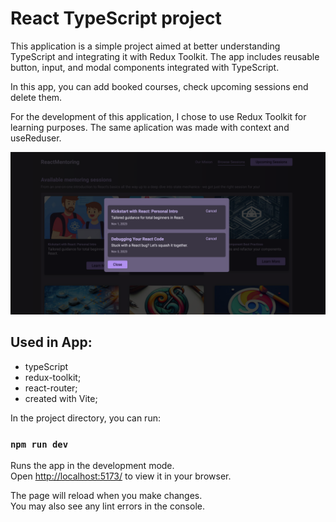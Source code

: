 # React TypeScript project

<p>This application is a simple project aimed at better understanding TypeScript and integrating it with Redux Toolkit. The app includes reusable button, input, and modal components integrated with TypeScript.

In this app, you can add booked courses, check upcoming sessions end delete them.

For the development of this application, I chose to use Redux Toolkit for learning purposes. The same aplication was made with context and useReduser.

</p>

<!-- ## [ReactMentoring project](https://) -->

<img src="/src/assets/react_typescript.png" alt="ReactMentoring app" >

## Used in App:

- typeScript
- redux-toolkit;
- react-router;
- created with Vite;

In the project directory, you can run:

### `npm run dev`

Runs the app in the development mode.\
Open [http://localhost:5173/](http://localhost:5173/) to view it in your browser.

The page will reload when you make changes.\
You may also see any lint errors in the console.
